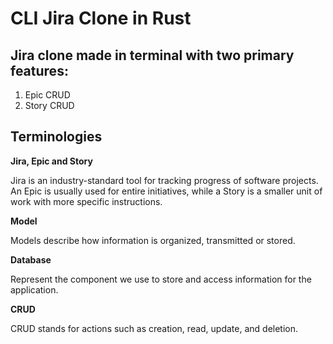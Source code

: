# CLI Jira Clone in Rust
## Jira clone made in terminal with two primary features:
1. Epic CRUD
2. Story CRUD

## Terminologies

__Jira, Epic and Story__

Jira is an industry-standard tool for tracking progress of software projects. An Epic is usually used for entire initiatives, while a Story is a smaller unit of work with more specific instructions.

__Model__

Models describe how information is organized, transmitted or stored.

__Database__

Represent the component we use to store and access information for the application.

__CRUD__

CRUD stands for actions such as creation, read, update, and deletion.
